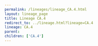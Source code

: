 ```yaml
---
permalink: /lineages/lineage_CA.4.html
layout: lineage_page
title: Lineage CA.4
redirect_to: ../lineage.html?lineage=CA.4
lineage: CA.4
parent: 
children: ['CA.4']
---
```

